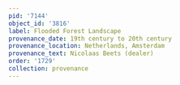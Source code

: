 ```yaml
---
pid: '7144'
object_id: '3816'
label: Flooded Forest Landscape
provenance_date: 19th century to 20th century
provenance_location: Netherlands, Amsterdam
provenance_text: Nicolaas Beets (dealer)
order: '1729'
collection: provenance
---
```

